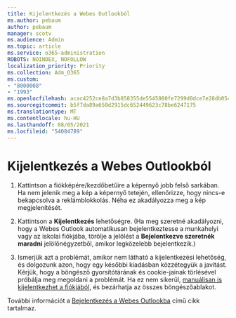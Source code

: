 ```yaml
---
title: Kijelentkezés a Webes Outlookból
ms.author: pebaum
author: pebaum
manager: scotv
ms.audience: Admin
ms.topic: article
ms.service: o365-administration
ROBOTS: NOINDEX, NOFOLLOW
localization_priority: Priority
ms.collection: Adm_O365
ms.custom:
- "8000008"
- "1993"
ms.openlocfilehash: acac4252ce8a7d3b858355de5545080fe7299d0dce7e28db05436e2b06e8c3f6
ms.sourcegitcommit: b5f7da89a650d2915dc652449623c78be6247175
ms.translationtype: MT
ms.contentlocale: hu-HU
ms.lasthandoff: 08/05/2021
ms.locfileid: "54084789"
---
```

# <a name="sign-out-of-outlook-on-the-web"></a>Kijelentkezés a Webes Outlookból

1. Kattintson a fiókképére/kezdőbetűire a képernyő jobb felső sarkában. Ha nem jelenik meg a kép a képernyő tetején, ellenőrizze, hogy nincs-e bekapcsolva a reklámblokkolás. Néha ez akadályozza meg a kép megjelenítését.

2. Kattintson a **Kijelentkezés** lehetőségre. (Ha meg szeretné akadályozni, hogy a Webes Outlook automatikusan bejelentkeztesse a munkahelyi vagy az iskolai fiókjába, törölje a jelölést a **Bejelentkezve szeretnék maradni** jelölőnégyzetből, amikor legközelebb bejelentkezik.)

3. Ismerjük azt a problémát, amikor nem látható a kijelentkezési lehetőség, és dolgozunk azon, hogy egy későbbi kiadásban közzétegyük a javítást.  Kérjük, hogy a böngésző gyorsítótárának és cookie-jainak törlésével próbálja meg megoldani a problémát.  Ha ez nem sikerül, [manuálisan is kijelentkezhet a fiókjából](https://login.live.com/logout.srf), és bezárhatja az összes böngészőablakot.

További információt a [Bejelentkezés a Webes Outlookba](https://support.office.com/article/how-to-sign-in-to-outlook-on-the-web-763fab4d-0138-4814-b450-37fc286bcb79) című cikk tartalmaz.
